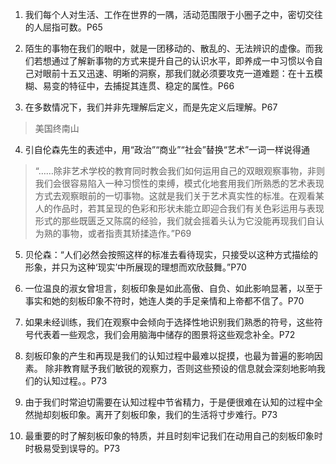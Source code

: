1. 我们每个人对生活、工作在世界的一隅，活动范围限于小圈子之中，密切交往的人屈指可数。P65

2. 陌生的事物在我们的眼中，就是一团移动的、散乱的、无法辨识的虚像。而我们若想通过了解新事物的方式来提升自己的认识水平，即养成一中习惯以令自己对眼前十五又迅速、明晰的洞察，那我们就必须要攻克一道难题：在十五模糊、易变的特征中，去捕捉其连贯、稳定的属性。P66

3. 在多数情况下，我们并非先理解后定义，而是先定义后理解。P67

> 美国终南山

4. 引自伦森先生的表述中，用“政治”“商业”“社会”替换“艺术”一词一样说得通

> “……除非艺术学校的教育同时教会我们如何运用自己的双眼观察事物，非则我们会很容易陷入一种习惯性的束缚，模式化地套用我们所熟悉的艺术表现方式去观察眼前的一切事物。这就是我们关于艺术真实性的标准。在观看某人的作品时，若其呈现的色彩和形状未能立即迎合我们有关色彩运用与表现形式的那些既匮乏又陈腐的经验，我们就会摇着头认为它没能再现我们自认为熟的事物，或者指责其矫揉造作。”P69

5. 贝伦森：“人们必然会按照这样的标准去看待现实，只接受以这种方式描绘的形象，并只为这种‘现实’中所展现的理想而欢欣鼓舞。”P70

6. 一位温良的淑女曾坦言，刻板印象是如此高傲、自负、如此影响显著，以至于事实和她的刻板印象不符时，她连人类的手足亲情和上帝都不信了。P70

7. 如果未经训练，我们在观察中会倾向于选择性地识别我们熟悉的符号，这些符号代表着一些观念，我们会用脑海中储存的图景将这些观念补全。P72

8. 刻板印象的产生和再现是我们的认知过程中最难以捉摸，也最为普遍的影响因素。 除非教育赋予我们敏锐的观察力，否则这些预设的信息就会深刻地影响我们的认知过程。。P73

9. 由于我们时常迫切需要在认知过程中节省精力，于是便很难在认知的过程中全然抛却刻板印象。离开了刻板印象，我们的生活将寸步难行。P73

10. 最重要的时了解刻板印象的特质，并且时刻牢记我们在动用自己的刻板印象时时极易受到误导的。P73
